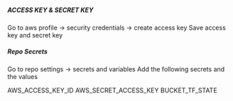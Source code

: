 ##### ACCESS KEY & SECRET KEY 

Go to aws profile -> security credentials -> create access key 
Save access key and secret key 

##### Repo Secrets

Go to repo settings -> secrets and variables 
Add the following secrets and the values

AWS_ACCESS_KEY_ID
AWS_SECRET_ACCESS_KEY
BUCKET_TF_STATE
